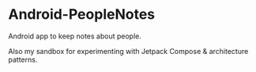 # Android-PeopleNotes
Android app to keep notes about people.

Also my sandbox for experimenting with Jetpack Compose & architecture patterns.
